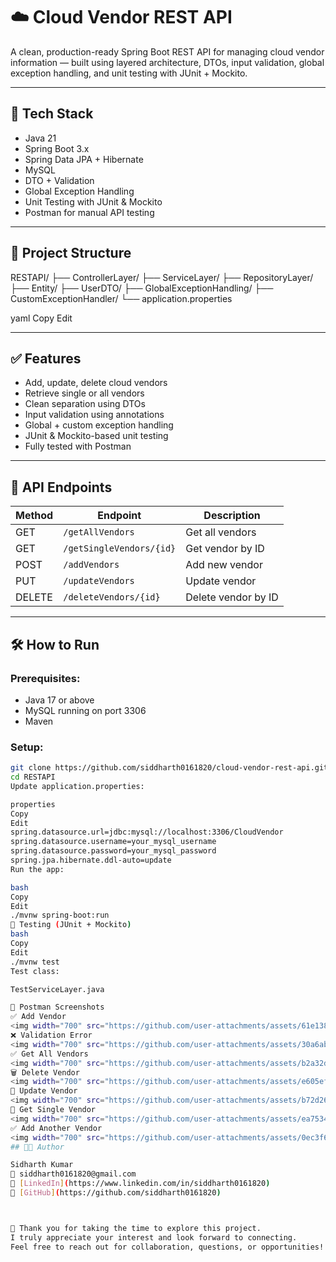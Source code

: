 # ☁️ Cloud Vendor REST API

A clean, production-ready Spring Boot REST API for managing cloud vendor information — built using layered architecture, DTOs, input validation, global exception handling, and unit testing with JUnit + Mockito.

---

## 🚀 Tech Stack

- Java 21
- Spring Boot 3.x
- Spring Data JPA + Hibernate
- MySQL
- DTO + Validation
- Global Exception Handling
- Unit Testing with JUnit & Mockito
- Postman for manual API testing

---

## 📁 Project Structure

RESTAPI/
├── ControllerLayer/
├── ServiceLayer/
├── RepositoryLayer/
├── Entity/
├── UserDTO/
├── GlobalExceptionHandling/
├── CustomExceptionHandler/
└── application.properties

yaml
Copy
Edit

---

## ✅ Features

- Add, update, delete cloud vendors
- Retrieve single or all vendors
- Clean separation using DTOs
- Input validation using annotations
- Global + custom exception handling
- JUnit & Mockito-based unit testing
- Fully tested with Postman

---

## 📮 API Endpoints

| Method | Endpoint                  | Description               |
|--------|---------------------------|---------------------------|
| GET    | `/getAllVendors`          | Get all vendors           |
| GET    | `/getSingleVendors/{id}`  | Get vendor by ID          |
| POST   | `/addVendors`             | Add new vendor            |
| PUT    | `/updateVendors`          | Update vendor             |
| DELETE | `/deleteVendors/{id}`     | Delete vendor by ID       |

---

## 🛠️ How to Run

### Prerequisites:
- Java 17 or above
- MySQL running on port 3306
- Maven

### Setup:
```bash
git clone https://github.com/siddharth0161820/cloud-vendor-rest-api.git
cd RESTAPI
Update application.properties:

properties
Copy
Edit
spring.datasource.url=jdbc:mysql://localhost:3306/CloudVendor
spring.datasource.username=your_mysql_username
spring.datasource.password=your_mysql_password
spring.jpa.hibernate.ddl-auto=update
Run the app:

bash
Copy
Edit
./mvnw spring-boot:run
🧪 Testing (JUnit + Mockito)
bash
Copy
Edit
./mvnw test
Test class:

TestServiceLayer.java

📸 Postman Screenshots
✅ Add Vendor
<img width="700" src="https://github.com/user-attachments/assets/61e138f6-886f-4822-b8d2-5f47e7f72756" />
❌ Validation Error
<img width="700" src="https://github.com/user-attachments/assets/30a6ab79-8ddb-4bc8-85ee-31f0dab74cfd" />
✅ Get All Vendors
<img width="700" src="https://github.com/user-attachments/assets/b2a32d3e-a26b-45c7-b8aa-5ae62f776fbb" />
🗑️ Delete Vendor
<img width="700" src="https://github.com/user-attachments/assets/e605efd8-384b-4ac3-8e60-d496f7d7b82d" />
🔄 Update Vendor
<img width="700" src="https://github.com/user-attachments/assets/b72d263a-0f37-49c9-babb-5656feacd0f6" />
🧾 Get Single Vendor
<img width="700" src="https://github.com/user-attachments/assets/ea7534e5-c694-4c7f-b20a-35e81d70d5a8" />
✅ Add Another Vendor
<img width="700" src="https://github.com/user-attachments/assets/0ec3f6fc-3d22-44c7-bcfd-c11f43c4f898" />
## 👨‍💻 Author

Sidharth Kumar
📧 siddharth0161820@gmail.com  
🔗 [LinkedIn](https://www.linkedin.com/in/siddharth0161820)  
🔗 [GitHub](https://github.com/siddharth0161820)



🙏 Thank you for taking the time to explore this project.  
I truly appreciate your interest and look forward to connecting.  
Feel free to reach out for collaboration, questions, or opportunities!




